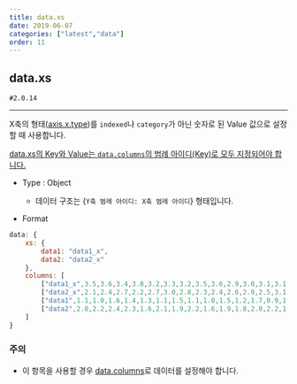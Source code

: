 ```yaml
---
title: data.xs
date: 2019-06-07
categories: ["latest","data"]
order: 11
---
```


## data.xs

`#2.0.14`

---

X축의 형태([axis.x.type](./axis.x.html))를 `indexed`나 `category`가 아닌 숫자로 된 Value 값으로 설정할 때 사용합니다.

<u>data.xs의 Key와 Value는 `data.columns`의 범례 아이디(Key)로 모두 지정되어야 합니다.</u>

* Type : Object

	* 데이터 구조는 {`Y축 범례 아이디: X축 범례 아이디`} 형태입니다.

* Format
```javascript
data: {
	xs: {
		data1: "data1_x",
		data2: "data2_x"
	},
	columns: [
		["data1_x",3.5,3.6,3.4,3.8,3.2,3.3,3.2,3.5,3.6,2.9,3.0,3.1,3.1,3.0,3.3,3.7,2.9,3.3,3.6,3.5,3.1,3.3,3.7,3.4],
		["data2_x",2.1,2.4,2.7,2.2,2.7,3.0,2.8,2.3,2.4,2.6,2.9,2.5,3.1,2.7,2.4,2.2,2.8,2.7,2.4,2.7,2.9,2.6,2.4,2.5],
		["data1",1.1,1.0,1.6,1.4,1.3,1.1,1.5,1.1,1.0,1.5,1.2,1.7,0.9,1.0,0.9,1.3,1.1,0.9,1.3,1.2,1.0,1.4,1.5,1.2],
		["data2",2.0,2.2,2.4,2.3,1.6,2.1,1.9,2.2,1.6,1.9,1.8,2.0,2.2,1.7,2.2,1.9,2.1,1.7,1.7,2.0,1.7,2.3,1.9,1.8]
	]
}
```

### 주의
* 이 항목을 사용할 경우 [data.columns](./data.columns.html)로 데이터를 설정해야 합니다.
